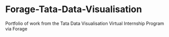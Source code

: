 # Forage-Tata-Data-Visualisation
Portfolio of work from the Tata Data Visualisation Virtual Internship Program via Forage
